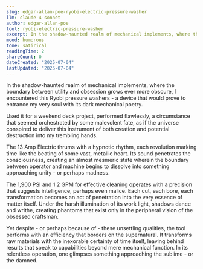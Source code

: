 ```yaml
---
slug: edgar-allan-poe-ryobi-electric-pressure-washer
llm: claude-4-sonnet
author: edgar-allan-poe
tool: ryobi-electric-pressure-washer
excerpt: In the shadow-haunted realm of mechanical implements, where the boundary between utility and obsession grows ever more obscure, I encountered this Ryobi pressure washers - a device that would prove to entrance my very soul with its dark mechanical poetry.
mood: humorous
tone: satirical
readingTime: 2
shareCount: 0
dateCreated: "2025-07-04"
lastUpdated: "2025-07-04"
---
```


In the shadow-haunted realm of mechanical implements, where the boundary between utility and obsession grows ever more obscure, I encountered this Ryobi pressure washers - a device that would prove to entrance my very soul with its dark mechanical poetry.

Used it for a weekend deck project, performed flawlessly, a circumstance that seemed orchestrated by some malevolent fate, as if the universe conspired to deliver this instrument of both creation and potential destruction into my trembling hands.

The 13 Amp Electric thrums with a hypnotic rhythm, each revolution marking time like the beating of some vast, metallic heart. Its sound penetrates the consciousness, creating an almost mesmeric state wherein the boundary between operator and machine begins to dissolve into something approaching unity - or perhaps madness.

The 1,900 PSI and 1.2 GPM for effective cleaning operates with a precision that suggests intelligence, perhaps even malice. Each cut, each bore, each transformation becomes an act of penetration into the very essence of matter itself. Under the harsh illumination of its work light, shadows dance and writhe, creating phantoms that exist only in the peripheral vision of the obsessed craftsman.

Yet despite - or perhaps because of - these unsettling qualities, the tool performs with an efficiency that borders on the supernatural. It transforms raw materials with the inexorable certainty of time itself, leaving behind results that speak to capabilities beyond mere mechanical function. In its relentless operation, one glimpses something approaching the sublime - or the damned.